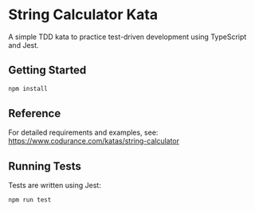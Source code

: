 # String Calculator Kata

A simple TDD kata to practice test-driven development using TypeScript and Jest.

## Getting Started

```bash
npm install
```

## Reference

For detailed requirements and examples, see:
https://www.codurance.com/katas/string-calculator

## Running Tests

Tests are written using Jest:
```bash
npm run test
```
